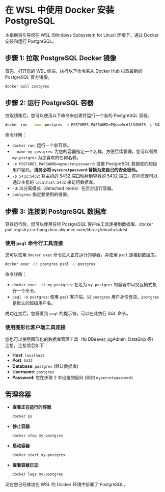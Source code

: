 # 在 WSL 中使用 Docker 安装 PostgreSQL

本指南将引导您在 WSL (Windows Subsystem for Linux) 环境下，通过 Docker 安装和运行 PostgreSQL。

## 步骤 1: 拉取 PostgreSQL Docker 镜像

首先，打开您的 WSL 终端，执行以下命令来从 Docker Hub 拉取最新的 PostgreSQL 官方镜像。

```bash
docker pull postgres
```

## 步骤 2: 运行 PostgreSQL 容器

拉取镜像后，您可以使用以下命令来创建并运行一个新的 PostgreSQL 容器。

```bash
docker run --name postgres -e POSTGRES_PASSWORD=P@ssw0rd12345678 -p 5432:5432 -d postgres
```

命令详解：
- `docker run`: 运行一个新容器。
- `--name my-postgres`: 为您的容器指定一个名称，方便后续管理。您可以替换 `my-postgres` 为您喜欢的任何名称。
- `-e POSTGRES_PASSWORD=mysecretpassword`: 设置 PostgreSQL 数据库的超级用户密码。**请务必将 `mysecretpassword` 替换为您自己的安全密码。**
- `-p 5432:5432`: 将主机的 5432 端口映射到容器的 5432 端口。这样您就可以通过主机的 `localhost:5432` 来访问数据库。
- `-d`: 以分离模式（detached mode）在后台运行容器。
- `postgres`: 指定要使用的镜像。

## 步骤 3: 连接到 PostgreSQL 数据库

容器运行后，您可以使用任何 PostgreSQL 客户端工具连接到数据库。docker pull registry.cn-hangzhou.aliyuncs.com/library/ubuntu:latest

### 使用 `psql` 命令行工具连接

您可以使用 `docker exec` 命令进入正在运行的容器，并使用 `psql` 连接到数据库。

```bash
docker exec -it postgres psql -U postgres
```

命令详解：
- `docker exec -it my-postgres`: 在名为 `my-postgres` 的容器中以交互模式执行一个命令。
- `psql -U postgres`: 使用 `psql` 客户端，以 `postgres` 用户身份登录。`postgres` 是默认的超级用户名。

成功连接后，您将看到 `psql` 的提示符，可以在此执行 SQL 命令。

### 使用图形化客户端工具连接

您也可以使用图形化的数据库管理工具（如 DBeaver, pgAdmin, DataGrip 等）连接。连接信息如下：

- **Host**: `localhost`
- **Port**: `5432`
- **Database**: `postgres` (默认数据库)
- **Username**: `postgres`
- **Password**: 您在步骤 2 中设置的密码 (例如 `mysecretpassword`)

## 管理容器

- **查看正在运行的容器**:
  ```bash
  docker ps
  ```
- **停止容器**:
  ```bash
  docker stop my-postgres
  ```
- **启动容器**:
  ```bash
  docker start my-postgres
  ```
- **查看容器日志**:
  ```bash
  docker logs my-postgres
  ```

现在您已经成功在 WSL 的 Docker 环境中部署了 PostgreSQL。
